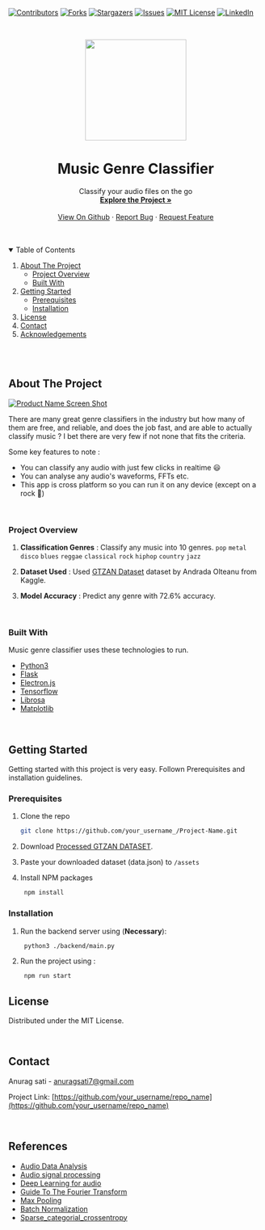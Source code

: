 [![Contributors][contributors-shield]][contributors-url]
[![Forks][forks-shield]][forks-url]
[![Stargazers][stars-shield]][stars-url]
[![Issues][issues-shield]][issues-url]
[![MIT License][license-shield]][license-url]
[![LinkedIn][linkedin-shield]][linkedin-url]



<!-- PROJECT LOGO -->
<br>

<p align="center">
  <a href="https://github.com/anuragsati/music-genre-classifier">
    <img src="https://drive.google.com/uc?id=1Qi-8GIRn72lynkGN-g9gQOcZB9XT3ENG" width=200 height=200 />
  </a>                      

  <h1 align="center">Music Genre Classifier</h1>
  <p align="center">
	<span>Classify your audio files on the go </span>
    <br />
    <a href="https://github.com/anuragsati/music-genre-classifier"><strong>Explore the Project »</strong></a>
    <br />
    <br />
    <a href="https://github.com/anuragsati/music-genre-classifier">View On Github</a>
    ·
    <a href="https://github.com/anuragsati/music-genre-classifier/issues/new">Report Bug</a>
    ·
    <a href="https://github.com/anuragsati/music-genre-classifier/pulls">Request Feature</a>
  </p>
</p>


<br>
<br>

<!-- TABLE OF CONTENTS -->
<details open="open">
  <summary>Table of Contents</summary>
  <ol>
    <li>
      <a href="#about-the-project">About The Project</a>
      <ul>
        <li><a href="#project-overview">Project Overview</a></li>
        <li><a href="#built-with">Built With</a></li>
      </ul>
    </li>
	<li>
      <a href="#getting-started">Getting Started</a>
      <ul>
        <li><a href="#prerequisites">Prerequisites</a></li>
        <li><a href="#installation">Installation</a></li>
      </ul>
    </li>
    <li><a href="#license">License</a></li>
    <li><a href="#contact">Contact</a></li>
    <li><a href="#references">Acknowledgements</a></li>
  </ol>
</details>


<br>
<br>


<!-- ABOUT THE PROJECT -->
## About The Project

<!-- image here -->
[![Product Name Screen Shot][product-screenshot]](https://github.com/anuragsati/music-genre-classifier)

There are many great genre classifiers in the industry but how many of them are free, and reliable, and does the job fast, and are able to actually classify music ? I bet there are very few if not none that fits the criteria.

Some key features to note :
* You can classify any audio with just few clicks in realtime 😃
* You can analyse any audio's waveforms, FFTs etc.
* This app is cross platform so you can run it on any device (except on a rock 🎸)

<br>

### Project Overview 

1. **Classification Genres** : Classify any music into 10 genres.
`pop` `metal` `disco` `blues` `reggae` `classical` `rock` `hiphop` `country` `jazz`

1. **Dataset Used** : Used [GTZAN Dataset](https://www.kaggle.com/andradaolteanu/gtzan-dataset-music-genre-classification) dataset by Andrada Olteanu from Kaggle.

1. **Model Accuracy** : Predict any genre with 72.6% accuracy.


<br>

### Built With

Music genre classifier uses these technologies to run.
* [Python3](https://www.python.org/)
* [Flask](https://palletsprojects.com/p/flask/)
* [Electron.js](https://www.electronjs.org/)
* [Tensorflow](https://www.tensorflow.org/)
* [Librosa](https://librosa.org/doc/latest/index.html#)
* [Matplotlib](https://matplotlib.org/)

<br>


<!-- GETTING STARTED -->
## Getting Started

Getting started with this project is very easy. Follown Prerequisites and installation guidelines.

### Prerequisites

1. Clone the repo
   ```sh
   git clone https://github.com/your_username_/Project-Name.git
   ```
1. Download [Processed GTZAN DATASET](https://drive.google.com/file/d/1jWMGOAhQU9UODtLpPV-6hL-Fx5KIzY6o/view?usp=sharing). 
1. Paste your downloaded dataset (data.json) to `/assets`

1. Install NPM packages
   ```sh
	npm install
   ```

### Installation

1. Run the backend server using (**Necessary**):
   ```sh
	python3 ./backend/main.py
   ```
1. Run the project using : 
   ```sh
	npm run start
   ```
<!-- 1. To Build the project into an executable binary run : 
	```sh
	npm run build 
	``` -->

<!-- LICENSE -->
## License
Distributed under the MIT License.


<br>

<!-- CONTACT -->
## Contact
Anurag sati - anuragsati7@gmail.com

Project Link: [https://github.com/your_username/repo_name](https://github.com/your_username/repo_name)


<br>

<!-- references -->
## References
* [Audio Data Analysis](https://www.kdnuggets.com/2020/02/audio-data-analysis-deep-learning-python-part-1.html)
* [Audio signal processing](https://www.youtube.com/watch?v=iCwMQJnKk2c&list=PL-wATfeyAMNqIee7cH3q1bh4QJFAaeNv0)
* [Deep Learning for audio](https://www.youtube.com/watch?v=fMqL5vckiU0&list=PL-wATfeyAMNrtbkCNsLcpoAyBBRJZVlnf)
* [Guide To The Fourier Transform](https://betterexplained.com/articles/an-interactive-guide-to-the-fourier-transform/)
* [Max Pooling](https://computersciencewiki.org/index.php/Max-pooling_/_Pooling#:~:text=Max%20pooling%20is%20a%20sample,in%20the%20sub%2Dregions%20binned.)
* [Batch Normalization](https://machinelearningmastery.com/batch-normalization-for-training-of-deep-neural-networks/)
* [Sparse_categorial_crossentropy](https://en.wikipedia.org/wiki/Cross_entropy)


<!-- MARKDOWN LINKS & IMAGES -->
<!-- https://www.markdownguide.org/basic-syntax/#reference-style-links -->
[contributors-shield]: https://img.shields.io/github/contributors/anuragsati/music-genre-classifier.svg?style=for-the-badge
[contributors-url]: https://github.com/anuragsati/music-genre-classifier/graphs/contributors
[forks-shield]: https://img.shields.io/github/forks/anuragsati/music-genre-classifier.svg?style=for-the-badge
[forks-url]: https://github.com/anuragsati/music-genre-classifier/network/members
[stars-shield]: https://img.shields.io/github/stars/anuragsati/music-genre-classifier.svg?style=for-the-badge
[stars-url]: https://github.com/anuragsati/music-genre-classifier/stargazers
[issues-shield]: https://img.shields.io/github/issues/anuragsati/music-genre-classifier.svg?style=for-the-badge
[issues-url]: https://github.com/anuragsati/music-genre-classifier/issuess
[license-shield]: https://img.shields.io/github/license/anuragsati/music-genre-classifier.svg?style=for-the-badge
[license-url]: https://github.com/anuragsati/music-genre-classifier/blob/main/LICENSE
[linkedin-shield]: https://img.shields.io/badge/-LinkedIn-black.svg?style=for-the-badge&logo=linkedin&colorB=555
[linkedin-url]: https://linkedin.com/in/othneildrew


[product-screenshot]: https://drive.google.com/uc?id=1LHdohcWRz7yqFrtxA9nXV2-qh6bbH-66
